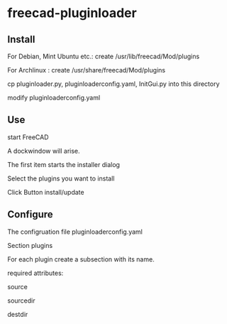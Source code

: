 # freecad-pluginloader



Install
-------
For Debian, Mint Ubuntu etc.:
create /usr/lib/freecad/Mod/plugins

For Archlinux :
create /usr/share/freecad/Mod/plugins


cp pluginloader.py, pluginloaderconfig.yaml, InitGui.py  into this directory

modify pluginloaderconfig.yaml


Use
---

start FreeCAD

A dockwindow will arise.

The first item starts the installer dialog
 
Select the plugins you want to install

Click Button install/update

Configure
---------

The configruation file pluginloaderconfig.yaml

Section plugins

For each plugin create a subsection with its name.

required attributes:

  source

  sourcedir

  destdir






